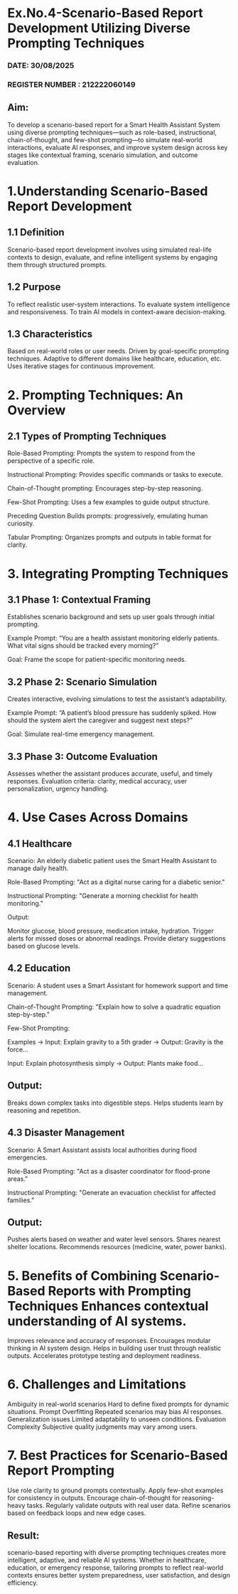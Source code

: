# Ex.No.4-Scenario-Based Report Development Utilizing Diverse Prompting Techniques
### DATE:  30/08/2025                                                                          
### REGISTER NUMBER : 212222060149
## Aim:
To develop a scenario-based report for a Smart Health Assistant System using diverse prompting techniques—such as role-based, instructional, chain-of-thought, and few-shot prompting—to simulate real-world interactions, evaluate AI responses, and improve system design across key stages like contextual framing, scenario simulation, and outcome evaluation.

# 1.Understanding Scenario-Based Report Development
## 1.1 Definition
Scenario-based report development involves using simulated real-life contexts to design, evaluate, and refine intelligent systems by engaging them through structured prompts.

## 1.2 Purpose
To reflect realistic user-system interactions.
To evaluate system intelligence and responsiveness.
To train AI models in context-aware decision-making.

## 1.3 Characteristics
Based on real-world roles or user needs.
Driven by goal-specific prompting techniques.
Adaptive to different domains like healthcare, education, etc.
Uses iterative stages for continuous improvement.

# 2. Prompting Techniques: An Overview
## 2.1 Types of Prompting Techniques
Role-Based Prompting: Prompts the system to respond from the perspective of a specific role.

Instructional Prompting: Provides specific commands or tasks to execute.

Chain-of-Thought prompting: Encourages step-by-step reasoning.

Few-Shot Prompting: Uses a few examples to guide output structure.

Preceding Question Builds prompts: progressively, emulating human curiosity.

Tabular Prompting: Organizes prompts and outputs in table format for clarity.

# 3. Integrating Prompting Techniques

## 3.1 Phase 1: Contextual Framing
Establishes scenario background and sets up user goals through initial prompting.

Example Prompt: “You are a health assistant monitoring elderly patients. What vital signs should be tracked every morning?”

Goal: Frame the scope for patient-specific monitoring needs.

## 3.2 Phase 2: Scenario Simulation
Creates interactive, evolving simulations to test the assistant’s adaptability.

Example Prompt: “A patient’s blood pressure has suddenly spiked. How should the system alert the caregiver and suggest next steps?”

Goal: Simulate real-time emergency management.

## 3.3 Phase 3: Outcome Evaluation
Assesses whether the assistant produces accurate, useful, and timely responses. Evaluation criteria: clarity, medical accuracy, user personalization, urgency handling.

# 4. Use Cases Across Domains
## 4.1 Healthcare
Scenario:
An elderly diabetic patient uses the Smart Health Assistant to manage daily health.

Role-Based Prompting: "Act as a digital nurse caring for a diabetic senior."

Instructional Prompting: "Generate a morning checklist for health monitoring."

Output:

Monitor glucose, blood pressure, medication intake, hydration.
Trigger alerts for missed doses or abnormal readings.
Provide dietary suggestions based on glucose levels.

## 4.2 Education
Scenario:
A student uses a Smart Assistant for homework support and time management.

Chain-of-Thought Prompting: "Explain how to solve a quadratic equation step-by-step."

Few-Shot Prompting:

Examples →
Input: Explain gravity to a 5th grader → Output: Gravity is the force...

Input: Explain photosynthesis simply → Output: Plants make food...

## Output:

Breaks down complex tasks into digestible steps.
Helps students learn by reasoning and repetition.

## 4.3 Disaster Management
Scenario:
A Smart Assistant assists local authorities during flood emergencies.

Role-Based Prompting: "Act as a disaster coordinator for flood-prone areas."

Instructional Prompting: "Generate an evacuation checklist for affected families."

## Output:

Pushes alerts based on weather and water level sensors.
Shares nearest shelter locations.
Recommends resources (medicine, water, power banks).

# 5. Benefits of Combining Scenario-Based Reports with Prompting Techniques Enhances contextual understanding of AI systems.
Improves relevance and accuracy of responses.
Encourages modular thinking in AI system design.
Helps in building user trust through realistic outputs.
Accelerates prototype testing and deployment readiness.

# 6. Challenges and Limitations
Ambiguity in real-world scenarios Hard to define fixed prompts for dynamic situations.
Prompt Overfitting Repeated scenarios may bias AI responses.
Generalization issues Limited adaptability to unseen conditions.
Evaluation Complexity Subjective quality judgments may vary among users.

# 7. Best Practices for Scenario-Based Report Prompting
Use role clarity to ground prompts contextually.
Apply few-shot examples for consistency in outputs.
Encourage chain-of-thought for reasoning-heavy tasks.
Regularly validate outputs with real user data.
Refine scenarios based on feedback loops and new edge cases.
## Result:
scenario-based reporting with diverse prompting techniques creates more intelligent, adaptive, and reliable AI systems. Whether in healthcare, education, or emergency response, tailoring prompts to reflect real-world contexts ensures better system preparedness, user satisfaction, and design efficiency.
